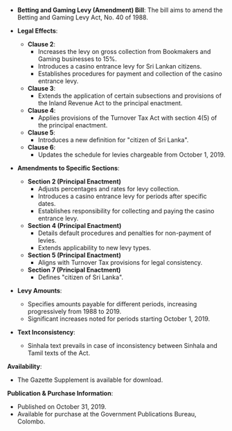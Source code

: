 - **Betting and Gaming Levy (Amendment) Bill**: The bill aims to amend the Betting and Gaming Levy Act, No. 40 of 1988.
  
- **Legal Effects**:
  - **Clause 2**: 
    - Increases the levy on gross collection from Bookmakers and Gaming businesses to 15%.
    - Introduces a casino entrance levy for Sri Lankan citizens.
    - Establishes procedures for payment and collection of the casino entrance levy.
  - **Clause 3**:
    - Extends the application of certain subsections and provisions of the Inland Revenue Act to the principal enactment.
  - **Clause 4**:
    - Applies provisions of the Turnover Tax Act with section 4(5) of the principal enactment.
  - **Clause 5**:
    - Introduces a new definition for "citizen of Sri Lanka".
  - **Clause 6**:
    - Updates the schedule for levies chargeable from October 1, 2019.

- **Amendments to Specific Sections**:
  - **Section 2 (Principal Enactment)**
    - Adjusts percentages and rates for levy collection.
    - Introduces a casino entrance levy for periods after specific dates.
    - Establishes responsibility for collecting and paying the casino entrance levy.
  - **Section 4 (Principal Enactment)**
    - Details default procedures and penalties for non-payment of levies.
    - Extends applicability to new levy types.
  - **Section 5 (Principal Enactment)**
    - Aligns with Turnover Tax provisions for legal consistency.
  - **Section 7 (Principal Enactment)**
    - Defines "citizen of Sri Lanka".

- **Levy Amounts**:
  - Specifies amounts payable for different periods, increasing progressively from 1988 to 2019.
  - Significant increases noted for periods starting October 1, 2019.

- **Text Inconsistency**:
  - Sinhala text prevails in case of inconsistency between Sinhala and Tamil texts of the Act.

**Availability**:
- The Gazette Supplement is available for download.

**Publication & Purchase Information**: 
- Published on October 31, 2019.
- Available for purchase at the Government Publications Bureau, Colombo.